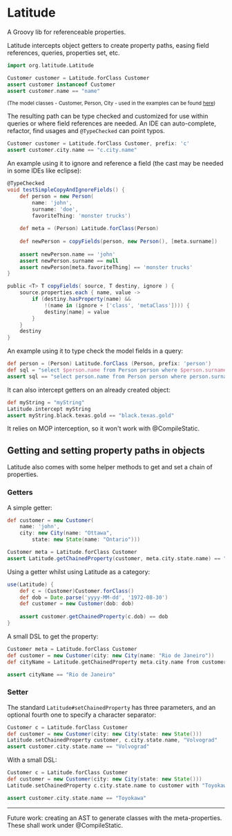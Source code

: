 Latitude
========

A Groovy lib for referenceable properties.

Latitude intercepts object getters to create property paths, easing field references, queries, properties set, etc.


```groovy
import org.latitude.Latitude

Customer customer = Latitude.forClass Customer
assert customer instanceof Customer
assert customer.name == "name"
```

<sup>(The model classes - Customer, Person, City - used in the examples can be found [here](https://github.com/will-lp/latitude/tree/master/test/org/latitude/test/model))</sup>


The resulting path can be type checked and customized for use within queries or where field references are needed. An IDE can auto-complete, refactor, find usages and `@TypeChecked` can point typos.


```groovy
Customer customer = Latitude.forClass Customer, prefix: 'c'
assert customer.city.name == "c.city.name"
```

An example using it to ignore and reference a field (the cast may be needed in some IDEs like eclipse):

```groovy
@TypeChecked
void testSimpleCopyAndIgnoreFields() {
	def person = new Person(
		name: 'john', 
		surname: 'doe', 
		favoriteThing: 'monster trucks')
	
	def meta = (Person) Latitude.forClass(Person)
	
	def newPerson = copyFields(person, new Person(), [meta.surname])
	
	assert newPerson.name == 'john'
	assert newPerson.surname == null
	assert newPerson[meta.favoriteThing] == 'monster trucks'
}

public <T> T copyFields( source, T destiny, ignore ) {
	source.properties.each { name, value ->
		if (destiny.hasProperty(name) && 
			!(name in (ignore + ['class', 'metaClass']))) {
			destiny[name] = value
		}
	}
	destiny
}
```

An example using it to type check the model fields in a query:


```groovy
def person = (Person) Latitude.forClass (Person, prefix: 'person')
def sql = "select $person.name from Person person where $person.surname = 'doe'"
assert sql == "select person.name from Person person where person.surname = 'doe'"
```


It can also intercept getters on an already created object:

```groovy
def myString = "myString"
Latitude.intercept myString
assert myString.black.texas.gold == "black.texas.gold"
```


It relies on MOP interception, so it won't work with @CompileStatic.


## Getting and setting property paths in objects


Latitude also comes with some helper methods to get and set a chain of properties.

### Getters


A simple getter:

```groovy
def customer = new Customer(
	name: 'john', 
	city: new City(name: "Ottawa",
		state: new State(name: "Ontario")))

Customer meta = Latitude.forClass Customer
assert Latitude.getChainedProperty(customer, meta.city.state.name) == "Ontario"
```


Using a getter whilst using Latitude as a category:


```groovy
use(Latitude) {
	def c = (Customer)Customer.forClass()
	def dob = Date.parse('yyyy-MM-dd', '1972-08-30')
	def customer = new Customer(dob: dob)
	
	assert customer.getChainedProperty(c.dob) == dob
}
```

A small DSL to get the property:


```groovy
Customer meta = Latitude.forClass Customer
def customer = new Customer(city: new City(name: "Rio de Janeiro"))
def cityName = Latitude.getChainedProperty meta.city.name from customer

assert cityName == "Rio de Janeiro"
```


### Setter


The standard `Latitude#setChainedProperty` has three parameters, and an optional fourth one to specify a character separator:

```groovy
Customer c = Latitude.forClass Customer
def customer = new Customer(city: new City(state: new State()))
Latitude.setChainedProperty customer, c.city.state.name, "Volvograd"
assert customer.city.state.name == "Volvograd"
```

With a small DSL:

```groovy
Customer c = Latitude.forClass Customer
def customer = new Customer(city: new City(state: new State()))
Latitude.setChainedProperty c.city.state.name to customer with "Toyokawa"

assert customer.city.state.name == "Toyokawa"
```

-----

Future work: creating an AST to generate classes with the meta-properties. These shall work under @CompileStatic.
